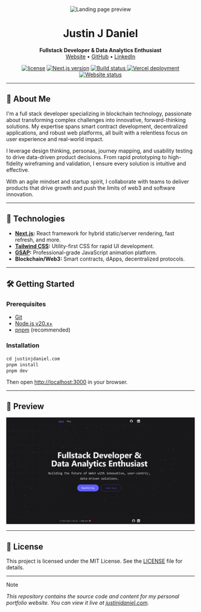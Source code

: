<p align="center">
  <img src="https://avatars.githubusercontent.com/u/62233773?s=500&v=4" width="100" alt="Landing page preview"/>
</p>

<h1 align="center">Justin J Daniel</h1>
<p align="center">
  <b>Fullstack Developer & Data Analytics Enthusiast</b><br/>
  <a href="https://justinjdaniel.com">Website</a> •
  <a href="https://github.com/justinjdaniel">GitHub</a> •
  <a href="https://www.linkedin.com/in/justin-j-daniel">LinkedIn</a>
</p>

<p align="center">
  <a href="LICENSE"><img src="https://img.shields.io/badge/License-MIT-yellow.svg" alt="license"></a>
  <a href="https://nextjs.org/"><img src="https://img.shields.io/github/package-json/dependency-version/justinjdaniel/justinjdaniel.com/next/main?color=ff4088&label=next.js&logo=nextdotjs&logoColor=white" alt="Next.js version"></a>
  <a href="https://github.com/Justinjdaniel/justinjdaniel.com/actions/workflows/build.yml">
    <img src="https://github.com/Justinjdaniel/justinjdaniel.com/actions/workflows/build.yml/badge.svg" alt="Build status" />
  </a>
  <a href="https://img.shields.io/github/deployments/Justinjdaniel/Justinjdaniel.com/production?label=vercel&logo=vercel&logoColor=white">
    <img src="https://img.shields.io/github/deployments/Justinjdaniel/Justinjdaniel.com/production?label=vercel&logo=vercel&logoColor=white" alt="Vercel deployment" />
  </a>
  <a href="https://justinjdaniel.com/">
    <img src="https://img.shields.io/website?url=https%3A%2F%2Fjustinjdaniel.com%2F&up_message=live&down_message=down&logo=unitedairlines" alt="Website status" />
  </a>
</p>

---

## 👋 About Me

I'm a full stack developer specializing in blockchain technology, passionate about transforming complex challenges into innovative, forward-thinking solutions. My expertise spans smart contract development, decentralized applications, and robust web platforms, all built with a relentless focus on user experience and real-world impact.

I leverage design thinking, personas, journey mapping, and usability testing to drive data-driven product decisions. From rapid prototyping to high-fidelity wireframing and validation, I ensure every solution is intuitive and effective.

With an agile mindset and startup spirit, I collaborate with teams to deliver products that drive growth and push the limits of web3 and software innovation.

---

## 🚀 Technologies

- **[Next.js](https://nextjs.org/):** React framework for hybrid static/server rendering, fast refresh, and more.
- **[Tailwind CSS](https://tailwindcss.com/):** Utility-first CSS for rapid UI development.
- **[GSAP](https://greensock.com/gsap/):** Professional-grade JavaScript animation platform.
- **Blockchain/Web3:** Smart contracts, dApps, decentralized protocols.

---

## 🛠️ Getting Started

### Prerequisites

- [Git](https://git-scm.com/)
- [Node.js v20.x+](https://nodejs.org/)
- [pnpm](https://pnpm.io/) (recommended)

### Installation

```git clone https://github.com/Justinjdaniel/Justinjdaniel.com.git
cd justinjdaniel.com
pnpm install
pnpm dev
```

Then open [http://localhost:3000](http://localhost:3000) in your browser.

---

## 📸 Preview

<p align="center">
  <img src=".github/images/landing.png" width="600" alt="Landing page screenshot"/>
</p>

<!-- ---

## 🌐 Connect

<p align="center">
  <a href="https://justinjdaniel.com">
    <img src="https://ziadoua.github.io/m3-Markdown-Badges/badges/MyPortfolio/myportfolio3.svg" alt="Website" />
  </a>
  <a href="https://linkedin.com/in/justin-j-daniel">
    <img src="https://ziadoua.github.io/m3-Markdown-Badges/badges/LinkedIn/linkedin1.svg" alt="LinkedIn" />
  </a>
  <a href="https://dev.to/justinjdaniel">
    <img src="https://ziadoua.github.io/m3-Markdown-Badges/badges/Devto/devto3.svg" alt="Dev.to" />
  </a>
</p> -->

---

## 📄 License

This project is licensed under the MIT License. See the [LICENSE](LICENSE) file for details.

---

> [!NOTE]
> _This repository contains the source code and content for my personal portfolio website. You can view it live at [justinjdaniel.com](https://justinjdaniel.com/)._
